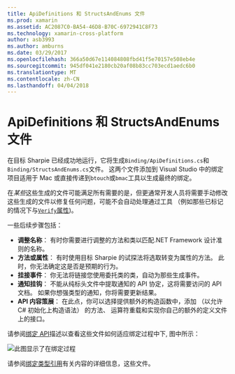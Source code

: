 ```yaml
---
title: ApiDefinitions 和 StructsAndEnums 文件
ms.prod: xamarin
ms.assetid: AC2087C0-BA54-46D8-B70C-6972941C8F73
ms.technology: xamarin-cross-platform
author: asb3993
ms.author: amburns
ms.date: 03/29/2017
ms.openlocfilehash: 366a50d67e114084808fbd41f5e70157e508eb4e
ms.sourcegitcommit: 945df041e2180cb20af08b83cc703ecd1aedc6b0
ms.translationtype: MT
ms.contentlocale: zh-CN
ms.lasthandoff: 04/04/2018
---
```

# <a name="apidefinitions--structsandenums-files"></a>ApiDefinitions 和 StructsAndEnums 文件

在目标 Sharpie 已经成功地运行，它将生成`Binding/ApiDefinitions.cs`和`Binding/StructsAndEnums.cs`文件。
这两个文件添加到 Visual Studio 中的绑定项目适用于 Mac 或直接传递到`btouch`或`bmac`工具以生成最终的绑定。

在*某些*这些生成的文件可能满足所有需要的是，但更通常开发人员将需要手动修改这些生成的文件以修复任何问题，可能不会自动处理通过工具 （例如那些已标记的情况下与[`Verify`属性](~/cross-platform/macios/binding/objective-sharpie/platform/verify.md))。

一些后续步骤包括：

- **调整名称**： 有时你需要进行调整的方法和类以匹配.NET Framework 设计准则的名称。
- **方法或属性**： 有时使用目标 Sharpie 的试探法将选取转变为属性的方法。 此时，你无法确定这是否是预期的行为。
- **挂接事件**： 你无法将链接您使用委托类的类，自动为那些生成事件。
- **通知挂钩**： 不能从纯标头文件中提取通知的 API 协定，这将需要访问的 API 文档。 如果你想强类型的通知，你将需要更新结果。
- **API 内容策展**： 在此点，你可以选择提供额外的构造函数中，添加 （以允许 C# 初始化上构造语法） 的方法、 运算符重载和实现你自己的额外的定义文件上的接口。

请参阅[绑定 API](~/cross-platform/macios/binding/objective-c-libraries.md)描述以查看这些文件如何适应绑定过程中下, 图中所示：

![](apidefinitions-structsandenums-images/binding-flowchart.png "此图显示了在绑定过程")

请参阅[绑定类型引用](~/cross-platform/macios/binding/binding-types-reference.md)有关内容的详细信息，这些文件。

